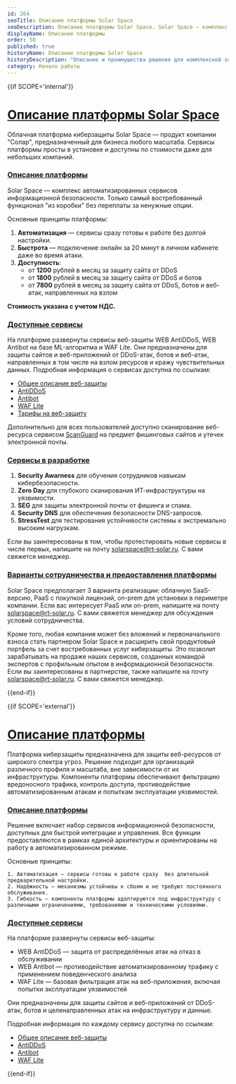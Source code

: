 ```yaml
---
id: 264
seoTitle: Описание платформы Solar Space
seoDescription: Описание платформы Solar Space. Solar Space — комплекс автоматизированных сервисов информационной безопасности. Только самый востребованный функционал «из коробки» без переплаты за ненужные опции
displayName: Описание платформы
order: 50
published: true
historyName: Описание платформы Solar Space
historyDescription: "Описание и преимущества решения для комплексной защиты сайтов. Модели предоставления услуги: SaaS, PaaS, on-premise"
category: Начало работы
---
```




{{if SCOPE='internal'}}

# [Описание платформы Solar Space](description-about-platform-solarspace)

Облачная платформа киберзащиты Solar Space — продукт компании "Солар", предназначенный для бизнеса любого масштаба. Сервисы платформы просты в установке и доступны по стоимости даже для небольших компаний.

### [Описание платформы](description-platform)

Solar Space — комплекс автоматизированных сервисов информационной безопасности. Только самый востребованный функционал "из коробки" без переплаты за ненужные опции.

Основные принципы платформы:

1. **Автоматизация** — сервисы сразу готовы к работе без долгой настройки.
2. **Быстрота** — подключение онлайн за 20 минут в личном кабинете даже во время атаки.
3. **Доступность**:
    - от **1200** рублей в месяц за защиту сайта от DDoS
    - от **1800** рублей в месяц за защиту сайта от DDoS и ботов
    - от **7800** рублей в месяц за защиту сайта от DDoS, ботов и веб-атак, направленных на взлом

**Стоимость указана с учетом НДС.**

### [Доступные сервисы](avaiable-services)

На платформе развернуты сервисы веб-защиты WEB AntiDDoS, WEB Antibot на базе ML-алгоритма и WAF Lite. Они предназначены для защиты сайтов и веб-приложений от DDoS-атак, ботов и веб-атак, направленных в том числе на взлом ресурсов и кражу чувствительных данных. Подробная информация о сервисах доступна по ссылкам:

- [Общее описание веб-защиты]([240]) 
- [AntiDDoS]([217])
- [Antibot]([216])
- [WAF Lite]([234])
- [Тарифы на веб-защиту]([257])

Дополнительно для всех пользователей доступно сканирование веб-ресурса сервисом [ScanGuard]([219]) на предмет фишинговых сайтов и утечек электронной почты.

### [Сервисы в разработке](services-in-development)

1. **Security Awarness** для обучения сотрудников навыкам кибербезопасности.
2. **Zero Day** для глубокого сканирования ИТ-инфраструктуры на уязвимости.
3. **SEG** для защиты электронной почты от фишинга и спама.
4. **Security DNS** для обеспечения безопасности DNS-запросов.
5. **StressTest** для тестирования устойчивости системы к экстремально высоким нагрузкам.

Если вы заинтересованы в том, чтобы протестировать новые сервисы в числе первых, напишите на почту solarspace@rt-solar.ru. С вами свяжется менеджер.

### [Варианты сотрудничества и предоставления платформы](options-for-cooperation-and-platform-provision)

Solar Space предполагает 3 варианта реализации: облачную SaaS-версию, PaaS с покупкой лицензий, on-prem для установки в периметре компании. Если вас интересует PaaS или on-prem, напишите на почту solarspace@rt-solar.ru. С вами свяжется менеджер для обсуждения условий сотрудничества.

Кроме того, любая компания может без вложений и первоначального взноса стать партнером Solar Space и расширить свой продуктовый портфель за счет востребованных услуг киберзащиты. Это позволит зарабатывать на продаже наших сервисов, созданных командой экспертов с профильным опытом в информационной безопасности. Если вы заинтересованы в партнерстве, также напишите на почту solarspace@rt-solar.ru. С вами свяжется менеджер.

{{end-if}}

{{if SCOPE='external'}}

  # [Описание платформы](description-about-platform-solarspace)

Платформа киберзащиты предназначена для защиты веб-ресурсов от широкого спектра угроз. Решение подходит для организаций различного профиля и масштаба, вне зависимости от их инфраструктуры. Компоненты платформы обеспечивают фильтрацию вредоносного трафика, контроль доступа, противодействие автоматизированным атакам и попыткам эксплуатации уязвимостей.

  ### [Описание платформы](description-platform)

  Решение включает набор сервисов информационной безопасности, доступных для быстрой интеграции и управления. Все функции предоставляются в рамках единой архитектуры и ориентированы на работу в автоматизированном режиме.

  Основные принципы:

    1. Автоматизация — сервисы готовы к работе сразу  без длительной предварительной настройки.
    2. Надёжность — механизмы устойчивы к сбоям и не требуют постоянного обслуживания.
    3. Гибкость — компоненты платформы адаптируются под инфраструктуру с различными ограничениями, требованиями и техническими условиями.

  ### [Доступные сервисы](avaiable-services)

  На платформе развернуты сервисы веб-защиты:

  * WEB AntiDDoS — защита от распределённых атак на отказ в обслуживании
  * WEB Antibot — противодействие автоматизированному трафику с применением поведенческого анализа
  * WAF Lite — базовая фильтрация атак на веб-приложения, включая попытки эксплуатации уязвимостей

  Они предназначены для защиты сайтов и веб-приложений от DDoS-атак, ботов и целенаправленных атак на инфраструктуру и данные.

  Подробная информация по каждому сервису доступна по ссылкам:

  * [Общее описание веб-защиты]([240])
  * [AntiDDoS]([217])
  * [Antibot]([216])
  * [WAF Lite]([234])

{{end-if}}

